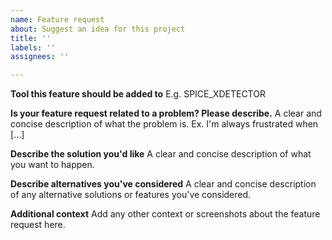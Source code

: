 ```yaml
---
name: Feature request
about: Suggest an idea for this project
title: ''
labels: ''
assignees: ''

---
```


**Tool this feature should be added to**
E.g. SPICE_XDETECTOR

**Is your feature request related to a problem? Please describe.**
A clear and concise description of what the problem is. Ex. I'm always frustrated when [...]

**Describe the solution you'd like**
A clear and concise description of what you want to happen.

**Describe alternatives you've considered**
A clear and concise description of any alternative solutions or features you've considered.

**Additional context**
Add any other context or screenshots about the feature request here.
